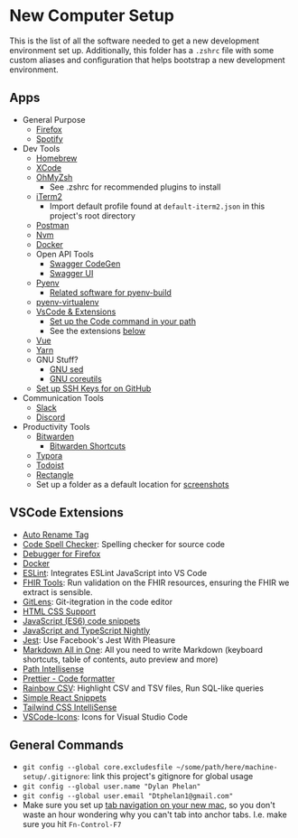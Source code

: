 # New Computer Setup 

This is the list of all the software needed to get a new development environment set up. Additionally, this folder has a `.zshrc` file with some custom aliases and configuration that helps bootstrap a new development environment. 


## Apps 

- General Purpose
  - [Firefox](https://www.mozilla.org/en-US/firefox/new/) 
  - [Spotify](https://www.spotify.com/us/download/other/)
- Dev Tools
  - [Homebrew](https://brew.sh/)
  - [XCode](https://developer.apple.com/xcode/) 
  - [OhMyZsh](https://ohmyz.sh/)
    - See .zshrc for recommended plugins to install
  - [iTerm2](https://iterm2.com/)
    - Import default profile found at `default-iterm2.json` in this project's root directory
  - [Postman](https://www.postman.com/downloads/?utm_source=postman-home) 
  - [Nvm](https://github.com/nvm-sh/nvm)  
  - [Docker](https://docs.docker.com/desktop/install/mac-install/)
  - Open API Tools
    - [Swagger CodeGen](https://github.com/swagger-api/swagger-codegen#getting-started)
    - [Swagger UI](https://github.com/swagger-api/swagger-ui/blob/master/docs/usage/installation.md)
  - [Pyenv](https://github.com/pyenv/pyenv#installation) 
    - [Related software for pyenv-build](https://github.com/pyenv/pyenv/wiki#suggested-build-environment)
  - [pyenv-virtualenv](https://github.com/pyenv/pyenv-virtualenv) 
  - [VsCode & Extensions](https://code.visualstudio.com/) 
    - [Set up the Code command in your path](https://code.visualstudio.com/docs/setup/mac)
    - See the extensions [below](#vscode-extensions)
  - [Vue](https://cli.vuejs.org/guide/installation.html)
  - [Yarn](https://yarnpkg.com/) 
  - GNU Stuff?
    - [GNU sed](https://formulae.brew.sh/formula/gnu-sed)
    - [GNU coreutils](https://formulae.brew.sh/formula/coreutils)
  - [Set up SSH Keys for on GitHub](https://docs.github.com/en/github/authenticating-to-github/adding-a-new-ssh-key-to-your-github-account)
- Communication Tools
  - [Slack](https://slack.com/) 
  - [Discord](https://discord.com/)
- Productivity Tools
  - [Bitwarden](https://bitwarden.com/)
    - [Bitwarden Shortcuts](https://bitwarden.com/help/keyboard-shortcuts/)
  - [Typora](https://typora.io/)
  - [Todoist](https://todoist.com/downloads) 
  - [Rectangle](https://rectangleapp.com/) 
  - Set up a folder as a default location for [screenshots](https://www.howtogeek.com/809107/where-do-screenshots-go-on-mac/)


## VSCode Extensions

- [Auto Rename Tag](https://marketplace.visualstudio.com/items?itemName=formulahendry.auto-rename-tag)
- [Code Spell Checker](https://marketplace.visualstudio.com/items?itemName=streetsidesoftware.code-spell-checker): Spelling checker for source code
- [Debugger for Firefox](https://marketplace.visualstudio.com/items?itemName=firefox-devtools.vscode-firefox-debug)
- [Docker](https://marketplace.visualstudio.com/items?itemName=ms-azuretools.vscode-docker)
- [ESLint](https://marketplace.visualstudio.com/items?itemName=dbaeumer.vscode-eslint): Integrates ESLint JavaScript into VS Code
- [FHIR Tools](https://marketplace.visualstudio.com/items?itemName=Yannick-Lagger.vscode-fhir-tools): Run validation on the FHIR resources, ensuring the FHIR we extract is sensible.
- [GitLens](https://marketplace.visualstudio.com/items?itemName=eamodio.gitlens): Git-itegration in the code editor
- [HTML CSS Support](https://marketplace.visualstudio.com/items?itemName=ecmel.vscode-html-css)
- [JavaScript (ES6) code snippets](https://marketplace.visualstudio.com/items?itemName=xabikos.JavaScriptSnippets)
- [JavaScript and TypeScript Nightly](https://marketplace.visualstudio.com/items?itemName=ms-vscode.vscode-typescript-next)
- [Jest](https://marketplace.visualstudio.com/items?itemName=Orta.vscode-jest): Use Facebook's Jest With Pleasure
- [Markdown All in One](https://marketplace.visualstudio.com/items?itemName=yzhang.markdown-all-in-one): All you need to write Markdown (keyboard shortcuts, table of contents, auto preview and more)
- [Path Intellisense](https://marketplace.visualstudio.com/items?itemName=christian-kohler.path-intellisense)
- [Prettier - Code formatter](https://marketplace.visualstudio.com/items?itemName=esbenp.prettier-vscode)
- [Rainbow CSV](https://marketplace.visualstudio.com/items?itemName=mechatroner.rainbow-csv): Highlight CSV and TSV files, Run SQL-like queries
- [Simple React Snippets](https://marketplace.visualstudio.com/items?itemName=burkeholland.simple-react-snippets)
- [Tailwind CSS IntelliSense](https://marketplace.visualstudio.com/items?itemName=bradlc.vscode-tailwindcss)
- [VSCode-Icons](https://marketplace.visualstudio.com/items?itemName=vscode-icons-team.vscode-icons): Icons for Visual Studio Code

## General Commands
- `git config --global core.excludesfile ~/some/path/here/machine-setup/.gitignore`: link this project's gitignore for global usage 
- `git config --global user.name "Dylan Phelan"`
- `git config --global user.email "Dtphelan1@gmail.com"`
- Make sure you set up [tab navigation on your new mac](https://support.apple.com/en-us/HT204434#fullkeyboard), so you don't waste an hour wondering why you can't tab into anchor tabs. I.e. make sure you hit `Fn-Control-F7`
